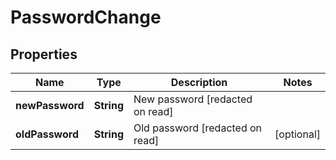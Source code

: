 
# PasswordChange

## Properties
Name | Type | Description | Notes
------------ | ------------- | ------------- | -------------
**newPassword** | **String** | New password [redacted on read] | 
**oldPassword** | **String** | Old password [redacted on read] |  [optional]



